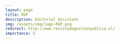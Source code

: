 ```yaml
---
layout: page
title: RGP
description: Editorial Assistant
img: /assets/img/logo-RGP.png
redirect: http://www.revistadegestionpublica.cl/
importance: 5
---
```

